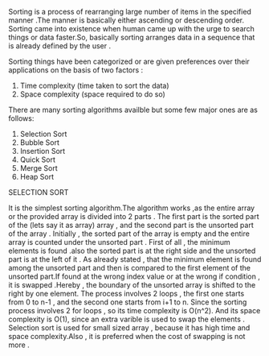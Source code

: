 Sorting is a process of rearranging large number of items in the specified manner .The manner is basically either ascending or descending order.
Sorting came into existence when human came up with the urge to search things or data faster.So, basically sorting arranges data in a sequence that is already defined by the user .

Sorting things have been categorized or are given preferences over their applications on the basis of two factors :
1. Time complexity (time taken to sort the data)
2. Space complexity (space required to do so)

There are many sorting algorithms availble but some few major ones are as follows:
1. Selection Sort
2. Bubble Sort
3. Insertion Sort
4. Quick Sort
5. Merge Sort
6. Heap Sort

SELECTION SORT

It is the simplest sorting algorithm.The algorithm works ,as the entire array or the provided array is divided into 2 parts .
The first part is the sorted part of the  (lets say it as array) array , and the second part is the unsorted part of the array .
Initially , the sorted part of the array is empty and the entire array is counted under the unsorted part .
First of all , the minimum elements is found .also the sorted part is at the right side and the unsorted part is at the left of it .
As already stated , that the minimum element is found among the unsorted part and then is compared to the first element of the unsorted part.If found at the wrong index value or at the wrong if condition , it is swapped .Hereby , the boundary of the unsorted array is shifted to the right by one element.
The process involves 2 loops , the first one starts from 0 to n-1 , and the second one starts from i+1 to n.
Since the sorting process involves 2 for loops , so its time complexity is O(n^2).  And its space complexity is O(1), since an extra varible is used to swap the elements .
Selection sort is used for small sized array , because it has high time and space complexity.Also , it is preferred when the cost of swapping is not more .
